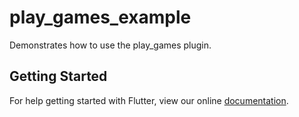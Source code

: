 # play_games_example

Demonstrates how to use the play_games plugin.

## Getting Started

For help getting started with Flutter, view our online
[documentation](https://flutter.io/).
